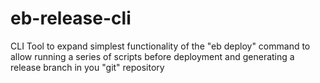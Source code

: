 # eb-release-cli
CLI Tool to expand simplest functionality of the "eb deploy" command to allow running a series of scripts before deployment and generating a release branch in you "git" repository
